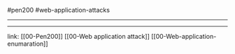 #pen200 #web-application-attacks 

---













---
link:
[[00-Pen200]]
[[00-Web application attack]]
[[00-Web-application-enumaration]]
